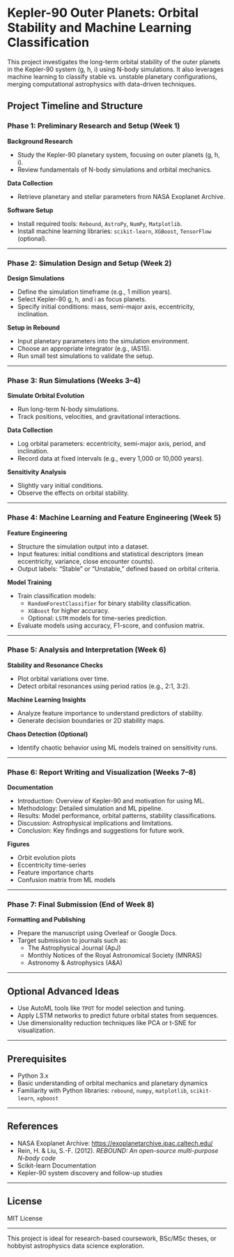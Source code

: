 # Kepler-90 Outer Planets: Orbital Stability and Machine Learning Classification

This project investigates the long-term orbital stability of the outer planets in the Kepler-90 system (g, h, i) using N-body simulations. It also leverages machine learning to classify stable vs. unstable planetary configurations, merging computational astrophysics with data-driven techniques.

## Project Timeline and Structure

### Phase 1: Preliminary Research and Setup (Week 1)

**Background Research**
- Study the Kepler-90 planetary system, focusing on outer planets (g, h, i).
- Review fundamentals of N-body simulations and orbital mechanics.

**Data Collection**
- Retrieve planetary and stellar parameters from NASA Exoplanet Archive.

**Software Setup**
- Install required tools: `Rebound`, `AstroPy`, `NumPy`, `Matplotlib`.
- Install machine learning libraries: `scikit-learn`, `XGBoost`, `TensorFlow` (optional).

---

### Phase 2: Simulation Design and Setup (Week 2)

**Design Simulations**
- Define the simulation timeframe (e.g., 1 million years).
- Select Kepler-90 g, h, and i as focus planets.
- Specify initial conditions: mass, semi-major axis, eccentricity, inclination.

**Setup in Rebound**
- Input planetary parameters into the simulation environment.
- Choose an appropriate integrator (e.g., IAS15).
- Run small test simulations to validate the setup.

---

### Phase 3: Run Simulations (Weeks 3–4)

**Simulate Orbital Evolution**
- Run long-term N-body simulations.
- Track positions, velocities, and gravitational interactions.

**Data Collection**
- Log orbital parameters: eccentricity, semi-major axis, period, and inclination.
- Record data at fixed intervals (e.g., every 1,000 or 10,000 years).

**Sensitivity Analysis**
- Slightly vary initial conditions.
- Observe the effects on orbital stability.

---

### Phase 4: Machine Learning and Feature Engineering (Week 5)

**Feature Engineering**
- Structure the simulation output into a dataset.
- Input features: initial conditions and statistical descriptors (mean eccentricity, variance, close encounter counts).
- Output labels: “Stable” or “Unstable,” defined based on orbital criteria.

**Model Training**
- Train classification models:
  - `RandomForestClassifier` for binary stability classification.
  - `XGBoost` for higher accuracy.
  - Optional: `LSTM` models for time-series prediction.
- Evaluate models using accuracy, F1-score, and confusion matrix.

---

### Phase 5: Analysis and Interpretation (Week 6)

**Stability and Resonance Checks**
- Plot orbital variations over time.
- Detect orbital resonances using period ratios (e.g., 2:1, 3:2).

**Machine Learning Insights**
- Analyze feature importance to understand predictors of stability.
- Generate decision boundaries or 2D stability maps.

**Chaos Detection (Optional)**
- Identify chaotic behavior using ML models trained on sensitivity runs.

---

### Phase 6: Report Writing and Visualization (Weeks 7–8)

**Documentation**
- Introduction: Overview of Kepler-90 and motivation for using ML.
- Methodology: Detailed simulation and ML pipeline.
- Results: Model performance, orbital patterns, stability classifications.
- Discussion: Astrophysical implications and limitations.
- Conclusion: Key findings and suggestions for future work.

**Figures**
- Orbit evolution plots
- Eccentricity time-series
- Feature importance charts
- Confusion matrix from ML models

---

### Phase 7: Final Submission (End of Week 8)

**Formatting and Publishing**
- Prepare the manuscript using Overleaf or Google Docs.
- Target submission to journals such as:
  - The Astrophysical Journal (ApJ)
  - Monthly Notices of the Royal Astronomical Society (MNRAS)
  - Astronomy & Astrophysics (A&A)

---

## Optional Advanced Ideas

- Use AutoML tools like `TPOT` for model selection and tuning.
- Apply LSTM networks to predict future orbital states from sequences.
- Use dimensionality reduction techniques like PCA or t-SNE for visualization.

---

## Prerequisites

- Python 3.x
- Basic understanding of orbital mechanics and planetary dynamics
- Familiarity with Python libraries: `rebound`, `numpy`, `matplotlib`, `scikit-learn`, `xgboost`

---

## References

- NASA Exoplanet Archive: https://exoplanetarchive.ipac.caltech.edu/
- Rein, H. & Liu, S.-F. (2012). *REBOUND: An open-source multi-purpose N-body code*
- Scikit-learn Documentation
- Kepler-90 system discovery and follow-up studies

---

## License

MIT License

---

This project is ideal for research-based coursework, BSc/MSc theses, or hobbyist astrophysics data science exploration.

